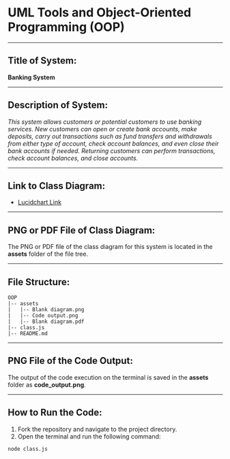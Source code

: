 # UML Tools and Object-Oriented Programming (OOP)

---

## Title of System:

**Banking System**

---

## Description of System:

_This system allows customers or potential customers to use banking services. New customers can open or create bank accounts, make deposits, carry out transactions such as fund transfers and withdrawals from either type of account, check account balances, and even close their bank accounts if needed. Returning customers can perform transactions, check account balances, and close accounts._

---

## Link to Class Diagram:

- [Lucidchart Link](https://lucid.app/lucidchart/6d108d9e-8d71-4874-ac1a-eaeadb86a0b4/edit?viewport_loc=-504%2C-227%2C2560%2C1276%2C0_0&invitationId=inv_031c15d3-704a-42cf-af99-86f83e0a6630)

---

## PNG or PDF File of Class Diagram:

The PNG or PDF file of the class diagram for this system is located in the **assets** folder of the file tree.

---

## File Structure:

```plaintext
OOP
|-- assets
|   |-- Blank diagram.png
|   |-- Code output.png
|   |-- Blank diagram.pdf
|-- class.js
|-- README.md
```

---

## PNG File of the Code Output:

The output of the code execution on the terminal is saved in the **assets** folder as **code_output.png**.

---

## How to Run the Code:

1. Fork the repository and navigate to the project directory.
2. Open the terminal and run the following command:

```plaintext
node class.js
```

